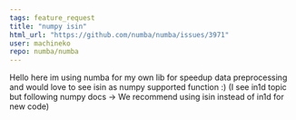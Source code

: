 ```yaml
---
tags: feature_request
title: "numpy isin"
html_url: "https://github.com/numba/numba/issues/3971"
user: machineko
repo: numba/numba
---
```


Hello here im using numba for my own lib for speedup data preprocessing and would love to see isin as numpy supported function :)
(I see in1d topic but following numpy docs -> We recommend using isin instead of in1d for new code)